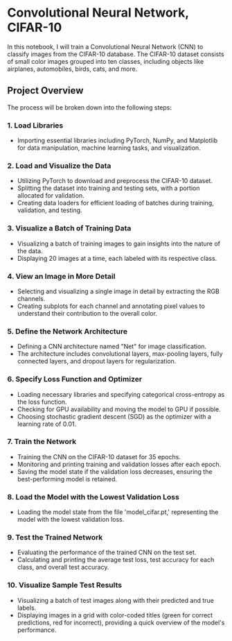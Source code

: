 # Convolutional Neural Network, CIFAR-10

In this notebook, I will train a Convolutional Neural Network (CNN) to classify images from the CIFAR-10 database. The CIFAR-10 dataset consists of small color images grouped into ten classes, including objects like airplanes, automobiles, birds, cats, and more.

## Project Overview

The process will be broken down into the following steps:
### 1. Load Libraries
   - Importing essential libraries including PyTorch, NumPy, and Matplotlib for data manipulation, machine learning tasks, and visualization.

### 2. Load and Visualize the Data
   - Utilizing PyTorch to download and preprocess the CIFAR-10 dataset.
   - Splitting the dataset into training and testing sets, with a portion allocated for validation.
   - Creating data loaders for efficient loading of batches during training, validation, and testing.

### 3. Visualize a Batch of Training Data
   - Visualizing a batch of training images to gain insights into the nature of the data.
   - Displaying 20 images at a time, each labeled with its respective class.

### 4. View an Image in More Detail
   - Selecting and visualizing a single image in detail by extracting the RGB channels.
   - Creating subplots for each channel and annotating pixel values to understand their contribution to the overall color.

### 5. Define the Network Architecture
   - Defining a CNN architecture named "Net" for image classification.
   - The architecture includes convolutional layers, max-pooling layers, fully connected layers, and dropout layers for regularization.

### 6. Specify Loss Function and Optimizer
   - Loading necessary libraries and specifying categorical cross-entropy as the loss function.
   - Checking for GPU availability and moving the model to GPU if possible.
   - Choosing stochastic gradient descent (SGD) as the optimizer with a learning rate of 0.01.

### 7. Train the Network
   - Training the CNN on the CIFAR-10 dataset for 35 epochs.
   - Monitoring and printing training and validation losses after each epoch.
   - Saving the model state if the validation loss decreases, ensuring the best-performing model is retained.

### 8. Load the Model with the Lowest Validation Loss
   - Loading the model state from the file 'model_cifar.pt,' representing the model with the lowest validation loss.

### 9. Test the Trained Network
   - Evaluating the performance of the trained CNN on the test set.
   - Calculating and printing the average test loss, test accuracy for each class, and overall test accuracy.

### 10. Visualize Sample Test Results
   - Visualizing a batch of test images along with their predicted and true labels.
   - Displaying images in a grid with color-coded titles (green for correct predictions, red for incorrect), providing a quick overview of the model's performance.